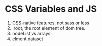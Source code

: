 # CSS Variables and JS

1. CSS-native features, not sass or less
2. :root, the root element of dom tree.
3. nodeList vs arrays
4. elment.dataset